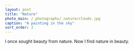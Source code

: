 ```yaml
---
layout: post
title: "Nature"
photo_main: /_photographs/_nature/clouds.jpg
caption: "A painting in the sky"
sort_order: 2
---
```

I once sought beauty from nature. Now I find nature in beauty.
